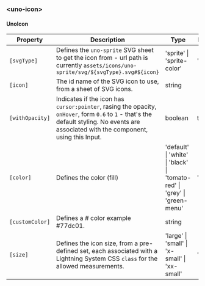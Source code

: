 ### \<uno-icon\>
#### UnoIcon

| Property | Description | Type | Default |
| -------- | ----------- | ---- | ------- |
| `[svgType]` | Defines the `uno-sprite` SVG sheet to get the icon from - url path is currently `assets/icons/uno-sprite/svg/${svgType}.svg#${icon}` | 'sprite' \| 'sprite-color' | 'sprite' |
| `[icon]` | The id name of the SVG icon to use, from a sheet of SVG icons. | string | |
| `[withOpacity]` | Indicates if the icon has `cursor:pointer`, rasing the opacity, `onHover`, form `0.6` to `1` - that's the default styling. No events are associated with the component, using this Input. | boolean | true |
| `[color]` | Defines the color (fill) | 'default' \| 'white' \| 'black' \| 'tomato-red' \| 'grey' \| 'green-menu' | 'default' |
| `[customColor]` | Defines a # color example #77dc01. | string | |
| `[size]` | Defines the icon size, from a pre-defined set, each associated with a Lightning System CSS `class` for the allowed measurements. | 'large' \| 'small' \| 'x-small' \| 'xx-small' | 'small' |
